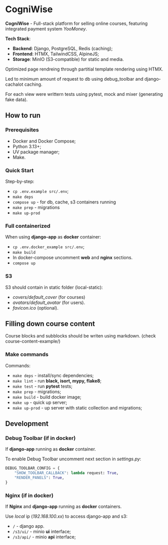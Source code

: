 # CogniWise
**CogniWise** - Full-stack platform for selling online courses, featuring integrated payment system *YooMoney*. 

**Tech Stack**: 
- **Backend**: Django, PostgreSQL, Redis (caching);
- **Frontend**: HTMX, TailwindCSS, AlpineJS;
- **Storage**: MinIO (S3-compatible) for static and media.

Optimized page rendreing through partitial template rendering using HTMX.

Led to minimum amount of request to db using debug_toolbar and django-cachalot caching.

For each view were writtern tests using pytest, mock and mixer (generating fake data).

## How to run
### Prerequisites
- Docker and Docker Compose;
- Python 3.13+;
- UV package manager;
- Make.

### Quick Start
Step-by-step:
- `cp .env.example src/.env`;
- `make deps`
- `compose up` - for db, cache, s3 containers running
- `make prep` - migrations
- `make up-prod`

### Full containerized
When using **django-app** as **docker** container:
- `cp .env.docker_example src/.env`;
- `make build`
- In docker-compose uncomment **web** and **nginx** sections.
- `compose up`

### S3
S3 should contain in static folder (local-static):
- *covers/default_cover* (for courses)
- *avatars/default_avatar* (for users).
- *favicon.ico* (optional).

## Filling down course content
Course blocks and subblocks should be writen using markdown. (check course-content-example/)

### Make commands
Commands:
- `make deps` - install/sync dependencies;
- `make lint` - run **black, isort, mypy, flake8**;
- `make test` - run **pytest** tests;
- `make prep` - migrations;
- `make build` - build docker image;
- `make up` - quick up server;
- `make up-prod` - up server with static collection and migrations;

## Development
### Debug Toolbar (if in docker)
If **django-app** running as **docker** container. 

To enable Debug Toolbar uncomment next section in *settings.py*:
```python
DEBUG_TOOLBAR_CONFIG = {
    "SHOW_TOOLBAR_CALLBACK": lambda request: True,
    "RENDER_PANELS": True,
}
```

### Nginx (if in docker)
If **Nginx** and **django-app** running as **docker** containers.

Use *local* ip (*192.168.100.xx*) to access django-app and s3:
- `/` - django app.
- `/s3/ui/` - minio **ui** interface;
- `/s3/api/` - minio **api** interface;
